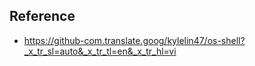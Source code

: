 ## Reference
- https://github-com.translate.goog/kylelin47/os-shell?_x_tr_sl=auto&_x_tr_tl=en&_x_tr_hl=vi
